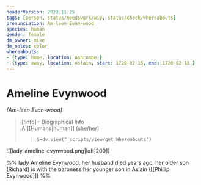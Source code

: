 ```yaml
---
headerVersion: 2023.11.25
tags: [person, status/needswork/wip, status/check/whereabouts]
pronunciation: Am-leen Evan-wood
species: human
gender: female
dm_owner: mike
dm_notes: color
whereabouts:
- {type: home, location: Ashcombe }
- {type: away, location: Aslain, start: 1720-02-15, end: 1720-02-18 }
---
```

# Ameline Evynwood
*(Am-leen Evan-wood)*
>[!info]+ Biographical Info  
> A [[Humans|human]] (she/her)  
>> `$=dv.view("_scripts/view/get_Whereabouts")`

![[lady-ameline-evynwood.png|left|200]] 

%% lady Ameline Evynwood, her husband died years ago, her older son (Richard) is with the baroness her younger son in Aslain ([[Phillip Evynwood]]) %%